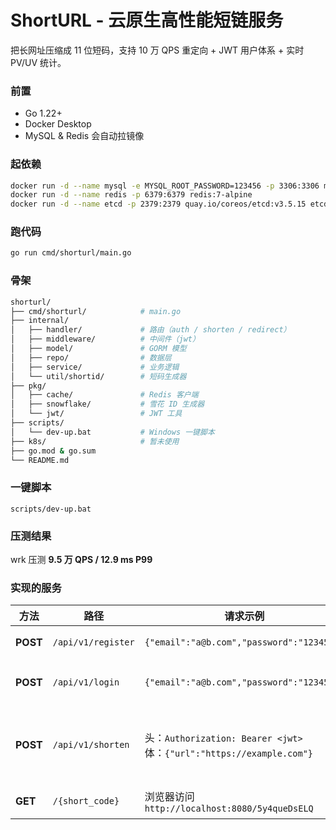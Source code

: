 # ShortURL - 云原生高性能短链服务

把长网址压缩成 11 位短码，支持 10 万 QPS 重定向 + JWT 用户体系 + 实时 PV/UV 统计。

### 前置

- Go 1.22+
- Docker Desktop
- MySQL & Redis 会自动拉镜像

### 起依赖
```bash
docker run -d --name mysql -e MYSQL_ROOT_PASSWORD=123456 -p 3306:3306 mysql:8
docker run -d --name redis -p 6379:6379 redis:7-alpine
docker run -d --name etcd -p 2379:2379 quay.io/coreos/etcd:v3.5.15 etcd --advertise-client-urls http://0.0.0.0:2379 --listen-client-urls http://0.0.0.0:2379
```

### 跑代码

```bash
go run cmd/shorturl/main.go 
```

### 骨架

```bash
shorturl/
├── cmd/shorturl/            # main.go
├── internal/
│   ├── handler/             # 路由（auth / shorten / redirect）
│   ├── middleware/          # 中间件（jwt）
│   ├── model/               # GORM 模型
│   ├── repo/                # 数据层
│   ├── service/             # 业务逻辑
│   └── util/shortid/        # 短码生成器
├── pkg/
│   ├── cache/               # Redis 客户端
│   ├── snowflake/           # 雪花 ID 生成器
│   └── jwt/                 # JWT 工具
├── scripts/
│   └── dev-up.bat           # Windows 一键脚本
├── k8s/                     # 暂未使用
├── go.mod & go.sum
└── README.md
```

### 一键脚本 

`scripts/dev-up.bat`

### 压测结果

wrk 压测 **9.5 万 QPS / 12.9 ms P99**



### 实现的服务

| 方法     | 路径               | 请求示例                                                     | 响应示例                   | 说明               |
| -------- | ------------------ | ------------------------------------------------------------ | -------------------------- | ------------------ |
| **POST** | `/api/v1/register` | `{"email":"a@b.com","password":"123456"}`                    | `{"message":"registered"}` | 用户注册           |
| **POST** | `/api/v1/login`    | `{"email":"a@b.com","password":"123456"}`                    | `{"token":"jwt..."}`       | 登录拿 JWT         |
| **POST** | `/api/v1/shorten`  | 头：`Authorization: Bearer <jwt>`<br>体：`{"url":"https://example.com"}` | `{"short_code":"5y4queDsELQ"}`  | 创建短链（需登录） |
| **GET**  | `/{short_code}`    | 浏览器访问 `http://localhost:8080/5y4queDsELQ`                    | 302 → 原长网址             | 公开跳转           |